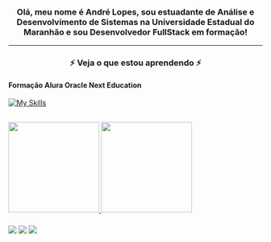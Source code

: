 <h3 align="center">Olá, meu nome é André Lopes, sou estuadante de Análise e Desenvolvimento de Sistemas na Universidade Estadual do Maranhão e sou Desenvolvedor FullStack em formação!
</h3>
<hr>

<h3 align="center">⚡ Veja o que estou aprendendo ⚡</h3>

<h4 > Formação Alura Oracle Next Education</h4>

[![My Skills](https://skillicons.dev/icons?i=html,css,js,github,vscode,react&perline=6)](#)

##

  <div>
<a href="https://github.com/agenciadigitalslz">
<img loading="lazy" height="180em" src="https://github-readme-stats.vercel.app/api/top-langs/?username=agenciadigitalslz&layout=compact&langs_count=7&theme=dracula"/>
<img loading="lazy" height="180em" src="https://github-readme-stats.vercel.app/api?username=agenciadigitalslz&show_icons=true&theme=dracula&include_all_commits=true&count_private=true"/>
</div>
  
  #####
 
<div> 
  <a href="https://www.instagram.com/agenciadigitalslz/" target="_blank"><img src="https://img.shields.io/badge/-Instagram-%23E4405F?style=for-the-badge&logo=instagram&logoColor=white" target="_blank"></a>
  <a href="https://discord.gg/yujkai" target="_blank"><img src="https://img.shields.io/badge/Discord-7289DA?style=for-the-badge&logo=discord&logoColor=white" target="_blank"></a> 
  <a href="https://www.linkedin.com/in/andre7lopes/" target="_blank"><img src="https://img.shields.io/badge/-LinkedIn-%230077B5?style=for-the-badge&logo=linkedin&logoColor=white" target="_blank"></a> 
</div>
